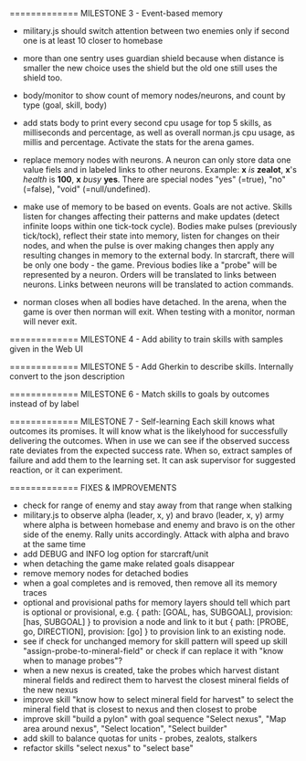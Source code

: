 
============= MILESTONE 3 - Event-based memory

- military.js should switch attention between two enemies only if second one is at least 10 closer to homebase

- more than one sentry uses guardian shield because when distance is smaller the new choice uses the shield but the old one still uses the shield too.

- body/monitor to show count of memory nodes/neurons, and count by type (goal, skill, body)

- add stats body to print every second cpu usage for top 5 skills, as milliseconds and percentage, as well as overall norman.js cpu usage, as millis and percentage. Activate the stats for the arena games.

- replace memory nodes with neurons. A neuron can only store data one value fiels and in labeled links to other neurons. Example: **x**  _is_  **zealot**, **x**'s  _health_  is  **100**, **x**  _busy_  **yes**. There are special nodes "yes" (=true), "no" (=false), "void" (=null/undefined).  

- make use of memory to be based on events. Goals are not active. Skills listen for changes affecting their patterns and make updates (detect infinite loops within one tick-tock cycle). Bodies make pulses (previously tick/tock), reflect their state into memory, listen for changes on their nodes, and when the pulse is over making changes then apply any resulting changes in memory to the external body.
  In starcraft, there will be only one body - the game. Previous bodies like a "probe" will be represented by a neuron. Orders will be translated to links between neurons. Links between neurons will be translated to action commands.

- norman closes when all bodies have detached. In the arena, when the game is over then norman will exit. When testing with a monitor, norman will never exit.

============= MILESTONE 4 - Add ability to train skills with samples given in the Web UI

============= MILESTONE 5 - Add Gherkin to describe skills. Internally convert to the json description

============= MILESTONE 6 - Match skills to goals by outcomes instead of by label

============= MILESTONE 7 - Self-learning
Each skill knows what outcomes its promises. It will know what is the likelyhood for successfully delivering the outcomes. When in use we can see if the observed success rate deviates from the expected success rate.
When so, extract samples of failure and add them to the learning set. It can ask supervisor for suggested reaction, or it can experiment.

============= FIXES & IMPROVEMENTS

- check for range of enemy and stay away from that range when stalking
- military.js to observe alpha (leader, x, y) and bravo (leader, x, y) army where alpha is between homebase and enemy and bravo is on the other side of the enemy. Rally units accordingly. Attack with alpha and bravo at the same time
- add DEBUG and INFO log option for starcraft/unit
- when detaching the game make related goals disappear
- remove memory nodes for detached bodies
- when a goal completes and is removed, then remove all its memory traces
- optional and provisional paths for memory layers should tell which part is optional or provisional, e.g. { path: [GOAL, has, SUBGOAL], provision: [has, SUBGOAL] } to provision a node and link to it but { path: [PROBE, go, DIRECTION], provision: [go] } to provision link to an existing node.
- see if check for unchanged memory for skill pattern will speed up skill "assign-probe-to-mineral-field"
  or check if can replace it with "know when to manage probes"?
- when a new nexus is created, take the probes which harvest distant mineral fields and redirect them to harvest the closest mineral fields of the new nexus
- improve skill "know how to select mineral field for harvest" to select the mineral field that is closest to nexus and then closest to probe
- improve skill "build a pylon" with goal sequence "Select nexus", "Map area around nexus", "Select location", "Select builder"
- add skill to balance quotas for units - probes, zealots, stalkers
- refactor skills "select nexus" to "select base"
